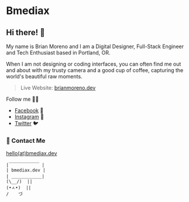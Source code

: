 # **Bmediax**

## Hi there! :wave:
My name is Brian Moreno and I am a Digital Designer, Full-Stack Engineer and Tech Enthusiast based in Portland, OR.

When I am not designing or coding interfaces, you can often find me out and about with my trusty camera and a good cup of coffee, capturing the world's beautiful raw moments.

> Live Website: [brianmoreno.dev](https://brianmoreno.dev)

Follow me 👋🏽
- [Facebook](https://facebook.com/bmediax) 📓
- [Instagram](https://instagram.com/bmediax) 📸
- [Twitter](https://twitter.com/bm3diax) 🐦

### :email: Contact Me
[hello(at)bmediax.dev](mailto:hello@bmediax.dev)
```
|￣￣￣￣￣￣￣ |
| bmediax.dev |
| ＿＿＿＿＿＿＿|
(\__/)  ||
(•ㅅ•)  ||
/ 　 づ
```
